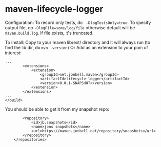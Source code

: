 # maven-lifecycle-logger

Configuration:
To record only tests, do ` -DlogTestsOnly=true`. To specify output file, do `-DlogFile=some/log/file` otherwise default will be `maven.build.log`. If file exists, it's truncated.

To install:
Copy to your maven lib/ext/ directory and it will always run (to find the lib dir, do `mvn -version`)
Or 
Add as an extension to your pom of interest:
```<build>
...
		<extensions>
			<extension>
				<groupId>net.jonbell.maven</groupId>
				<artifactId>lifecycle-logger</artifactId>
				<version>0.0.1-SNAPSHOT</version>
			</extension>
		</extensions>
...
</build>
```
You should be able to get it from my snapshot repo:

```<repositories>
		<repository>
			<id>jb.snapshots</id>
			<name>jons snapshots</name>
			<url>https://maven.jonbell.net/repository/snapshots</url>
		</repository>
	</repositories>
```
